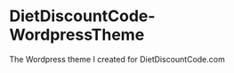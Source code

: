 DietDiscountCode-WordpressTheme
===============================

The Wordpress theme I created for DietDiscountCode.com